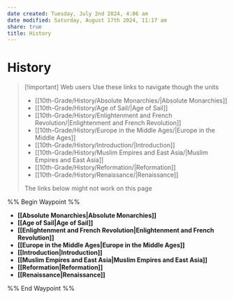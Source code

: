 ```yaml
---
date created: Tuesday, July 2nd 2024, 4:06 am
date modified: Saturday, August 17th 2024, 11:17 am
share: true
title: History
---
```


# History

> [!important] Web users
> Use these links to navigate though the units
> - [[10th-Grade/History/Absolute Monarchies/|Absolute Monarchies]]
> - [[10th-Grade/History/Age of Sail/|Age of Sail]]
> - [[10th-Grade/History/Enlightenment and French Revolution/|Enlightenment and French Revolution]]
> - [[10th-Grade/History/Europe in the Middle Ages/|Europe in the Middle Ages]]
> - [[10th-Grade/History/Introduction/|Introduction]]
> - [[10th-Grade/History/Muslim Empires and East Asia/|Muslim Empires and East Asia]]
> - [[10th-Grade/History/Reformation/|Reformation]]
> - [[10th-Grade/History/Renaissance/|Renaissance]]
> 
> The links below might not work on this page

%% Begin Waypoint %%
- **[[Absolute Monarchies|Absolute Monarchies]]**
- **[[Age of Sail|Age of Sail]]**
- **[[Enlightenment and French Revolution|Enlightenment and French Revolution]]**
- **[[Europe in the Middle Ages|Europe in the Middle Ages]]**
- **[[Introduction|Introduction]]**
- **[[Muslim Empires and East Asia|Muslim Empires and East Asia]]**
- **[[Reformation|Reformation]]**
- **[[Renaissance|Renaissance]]**

%% End Waypoint %%
